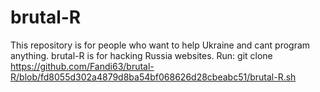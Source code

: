 # brutal-R
This repository is for people who want to
help Ukraine and cant program anything.
brutal-R is for hacking Russia websites.
Run: git clone https://github.com/Fandi63/brutal-R/blob/fd8055d302a4879d8ba54bf068626d28cbeabc51/brutal-R.sh



